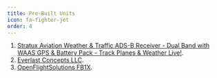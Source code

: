 ```yaml
---
title: Pre-Built Units
icon: fa-fighter-jet
order: 4
---
```


1. [Stratux Aviation Weather & Traffic ADS-B Receiver - Dual Band with WAAS GPS & Battery Pack - Track Planes & Weather Live!](https://www.amazon.com/gp/product/B071HMQY19/ref=ox_sc_act_title_1?smid=A3TXMSIFSSB0X&psc=1).
2. [Everlast Concepts LLC](https://www.amazon.com/gp/product/B01LZTZ06C/ref=as_li_tl?ie=UTF8&camp=1789&creative=9325&creativeASIN=B01LZTZ06C&linkCode=as2&tag=stratux-20&linkId=8726e56583f215166bb342f5108c00ab).
3. [OpenFlightSolutions FB1X](https://store.openflightsolutions.com/collections/flightbox-ads-b/products/flightbox-ads-b).
